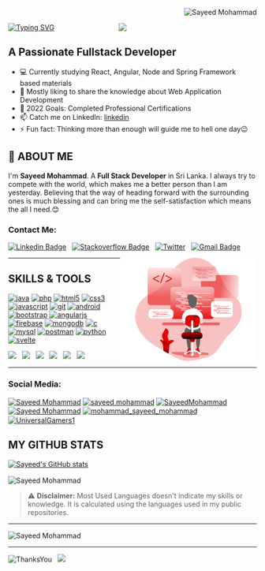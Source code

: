 <p align="right"> 
    <img src="https://komarev.com/ghpvc/?username=SayeedMohammadd&label=Profile%20views&color=0e75b6&style=flat" alt="Sayeed Mohammad" /> 
</p>

<img align='right' src="https://media.giphy.com/media/3o7qE1YN7aBOFPRw8E/giphy.gif" width="280">

[![Typing SVG](https://readme-typing-svg.herokuapp.com?center=true&vCenter=true&lines=Hi+there...+👋;I'm+Sayeed+Mohammad;I'm+Full+Stack+Developer)](https://git.io/typing-svg)

## A Passionate Fullstack Developer 

- 💻 Currently studying React, Angular, Node and Spring Framework based materials
- 💬 Mostly liking to share the knowledge about Web Application Development
- 🥅 2022 Goals: Completed Professional Certifications
- 📫 Catch me on LinkedIn: [linkedin](https://www.linkedin.com/in/sayeedmohammad001/)
- ⚡ Fun fact: Thinking more than enough will guide me to hell one day😉

## 👦 ABOUT ME

I'm **Sayeed Mohammad**. A **Full Stack Developer** in Sri Lanka. I always try to compete with the world, which makes me a better person than I am yesterday.
Believing that the way of heading forward with the surrounding ones is much blessing and can bring me the self-satisfaction which means the all I need.😊

### Contact Me:

[![Linkedin Badge](https://img.shields.io/badge/-Sayeed_Mohammad-blue?style=flat-square&logo=Linkedin&logoColor=white&link=https://www.linkedin.com/in/sayeedmohammad001/)](https://www.linkedin.com/in/sayeedmohammad001/)
&nbsp;
[![Stackoverflow Badge](https://img.shields.io/badge/-Stackoverflow-4CA143?style=flat-square&logo=Stackoverflow&logoColor=white&link=https://stackoverflow.com/users/20080596/sayeed-mohammad)](https://stackoverflow.com/users/20080596/sayeed-mohammad)
&nbsp;
[![Twitter](https://img.shields.io/badge/-Twitter-blue?style=flat-square&logo=Twitter&logoColor=white)](https://twitter.com/SayeedM99821419)
&nbsp;
[![Gmail Badge](https://img.shields.io/badge/-sayeedmohammad.com@gmail.com-c14438?style=flat-square&logo=Gmail&logoColor=white&link=mailto:sayeedmohammad.com@gmail.com)](mailto:sayeedmohammad.com@gmail.com)

<a>
    <img src="https://github.com/SayeedMohammadd/SayeedMohammadd/blob/main/img/Coding%20_Monochromatic.svg" alt="Illustration" width="55%" align="right" style="max-width:100% ;">
</a>

<hr></hr>

## SKILLS & TOOLS
<p align="left">
    <a href="https://www.java.com" target="_blank"> <img src="https://img.shields.io/badge/-Java-d10221?style=flat-square&logo=java" alt="java" width="auto" height="25" /></a>
    <a href="https://www.php.net" target="_blank"> <img src="https://img.shields.io/badge/PHP-black?style=flat-square&logo=php" alt="php" width="auto" height="25" /></a>
    <a href="https://www.w3.org/html/" target="_blank"> <img src="https://img.shields.io/badge/-HTML5-E34F26?style=flat-square&logo=html5&logoColor=white" alt="html5" width="auto" height="25" /></a>
    <a href="https://www.w3schools.com/css/" target="_blank"> <img src="https://img.shields.io/badge/-CSS3-1572B6?style=flat-square&logo=css3" alt="css3" width="auto" height="25" /></a>
    <a href="https://developer.mozilla.org/en-US/docs/Web/JavaScript" target="_blank"><img src="https://img.shields.io/badge/-JavaScript-black?style=flat-square&logo=javascript" alt="javascript" width="auto" height="25" /></a>
    <a href="https://git-scm.com/" target="_blank"> <img src="https://img.shields.io/badge/-Git-black?style=flat-square&logo=git" alt="git" width="auto" height="25" /></a>
    <a href="https://developer.android.com" target="_blank"> <img src="https://img.shields.io/badge/-android-6d7f91?style=square&logo=android" alt="android" width="auto" height="25" /></a>
    <a href="https://getbootstrap.com" target="_blank"> <img src="https://img.shields.io/badge/-Bootstrap-563D7C?style=flat-square&logo=bootstrap" alt="bootstrap" width="auto" height="25" /></a>
    <a href="https://angular.io" target="_blank"> <img src="https://img.shields.io/badge/-Angular-DD0031?style=flat-square&logo=angular" alt="angularjs" width="auto" height="25" /></a>
    <a href="https://firebase.google.com/" target="_blank"> <img src="https://img.shields.io/badge/Firebase-007ACC?style=flat-square&logo=firebase" alt="firebase" width="auto" height="25" /></a>
    <a href="https://www.mongodb.com/" target="_blank"> <img src="https://img.shields.io/badge/-MongoDB-black?style=flat-square&logo=mongodb" alt="mongodb" width="auto" height="25" /></a>
   <a href="https://www.cprogramming.com/" target="_blank"> <img src="https://img.shields.io/badge/-C-blue?style=flat-square&logo=C" alt="c" width="auto" height="25" /></a>
    <a href="https://www.mysql.com/" target="_blank"> <img src="https://img.shields.io/badge/-MySql-180238?style=flat-square&logo=Mysql" alt="mysql" width="auto" height="25" /></a>
    <a href="https://postman.com" target="_blank"> <img src="https://img.shields.io/badge/-postman-4a463f?style=flat-square&logo=postman" alt="postman" width="auto" height="25" /></a>
    <a href="https://www.python.org" target="_blank"> <img src="https://img.shields.io/badge/-python-563D7C?style=flat-square&logo=python" alt="python" width="auto" height="25" /></a>
    <a href="https://svelte.dev" target="_blank"> <img src="https://img.shields.io/badge/-svelte-7a3000?style=flat-square&logo=svelte" alt="svelte" width="auto" height="25" /> </a>

<code><img width="4%" src="https://www.vectorlogo.zone/logos/visualstudio_code/visualstudio_code-icon.svg"></code>
&nbsp;
<code><img width="4%" src="https://www.vectorlogo.zone/logos/hibernate/hibernate-icon.svg"></code>
&nbsp;
<code><img width="4%" src="https://upload.wikimedia.org/wikipedia/commons/b/b5/DBeaver_logo.svg"></code>
&nbsp;
<code><img width="4%" src="https://www.vectorlogo.zone/logos/oracle/oracle-icon.svg"></code>
&nbsp;
<code><img width="4%" src="https://www.vectorlogo.zone/logos/reactjs/reactjs-icon.svg"></code>
&nbsp;
<code><img width="4%" src="https://www.vectorlogo.zone/logos/git-scm/git-scm-icon.svg"></code>

</p>

<hr></hr>
<h3 align="left">Social Media:</h3>
<p align="left">
    <a href="https://twitter.com/SayeedM99821419" target="blank"><img align="center" src="https://cdn.jsdelivr.net/npm/simple-icons@3.0.1/icons/twitter.svg" alt="Sayeed Mohammad" height="30" width="40" /></a>
    <a href="https://linkedin.com/in/sayeed-mohammad-a6770b208" target="blank"><img align="center" src="https://cdn.jsdelivr.net/npm/simple-icons@3.0.1/icons/linkedin.svg" alt="sayeed mohammad" height="30" width="40" /></a>
    <a href="https://stackoverflow.com/users/20080596/sayeed-mohammad" target="blank"><img align="center" src="https://cdn.jsdelivr.net/npm/simple-icons@3.0.1/icons/stackoverflow.svg" alt="SayeedMohammad" height="30" width="40" /></a>
    <a href="https://fb.com/sayeed.bro.7" target="blank"><img align="center" src="https://cdn.jsdelivr.net/npm/simple-icons@3.0.1/icons/facebook.svg" alt="Sayeed Mohammad" height="30" width="40" /></a>
    <a href="https://instagram.com/mohammad_sayeed_mohammad" target="blank"><img align="center" src="https://cdn.jsdelivr.net/npm/simple-icons@3.0.1/icons/instagram.svg" alt="mohammad_sayeed_mohammad" height="30" width="40" /></a>
    <a href="https://www.youtube.com/c/UniversalGamers1" target="blank"><img align="center" src="https://cdn.jsdelivr.net/npm/simple-icons@3.0.1/icons/youtube.svg" alt="UniversalGamers1" height="30" width="40" /></a>
</p>

## MY GITHUB STATS

[![Sayeed's GitHub stats](https://github-readme-stats.vercel.app/api?username=SayeedMohammadd&show_icons=true&theme=blueberry&PAT_1)](https://github.com/anuraghazra/github-readme-stats)

<p><img align="center" src="https://github-readme-stats.vercel.app/api/top-langs?username=SayeedMohammadd&theme=blueberry&PAT_1&show_icons=true&locale=en&layout=compact" alt="Sayeed Mohammad" /></p>

<blockquote>
    <p><g-emoji class="g-emoji" alias="warning" fallback-src="https://github.githubassets.com/images/icons/emoji/unicode/26a0.png">⚠️</g-emoji> <strong>Disclaimer:</strong> Most Used Languages doesn't indicate my skills or knowledge. It is calculated using the languages used in my public repositories.</p>
</blockquote>

<hr> </hr>

<p><img align="center" src="https://github-readme-streak-stats.herokuapp.com/?user=SayeedMohammadd&theme=blueberry&PAT_1" alt="Sayeed Mohammad" /></p>

<hr></hr>

![ThanksYou](https://img.shields.io/badge/Thank_You_For_Spending_a_Moment_Here,_Happy_Coding,_All_The_Very_Best-dodgerred.svg?style=for-the-badge)
&nbsp;
<img src="https://media.giphy.com/media/hvRJCLFzcasrR4ia7z/giphy.gif" width="25px">
